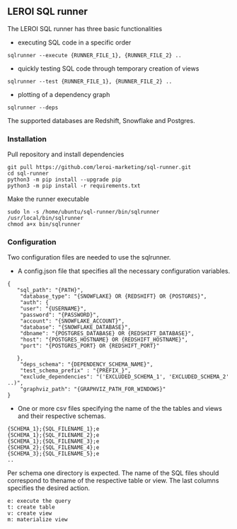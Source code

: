 ## LEROI SQL runner

The LEROI SQL runner has three basic functionalities

* executing SQL code in a specific order
```
sqlrunner --execute {RUNNER_FILE_1}, {RUNNER_FILE_2} ..
```
* quickly testing SQL code through temporary creation of views
```
sqlrunner --test {RUNNER_FILE_1}, {RUNNER_FILE_2} ..
```
* plotting of a dependency graph
```
sqlrunner --deps
```

The supported databases are Redshift, Snowflake and Postgres.
### Installation
Pull repository and install dependencies
```
git pull https://github.com/leroi-marketing/sql-runner.git
cd sql-runner
python3 -m pip install --upgrade pip
python3 -m pip install -r requirements.txt
```
Make the runner executable
```
sudo ln -s /home/ubuntu/sql-runner/bin/sqlrunner /usr/local/bin/sqlrunner
chmod a+x bin/sqlrunner
```



### Configuration
Two configuration files are needed to use the sqlrunner.
* A config.json file that specifies all the necessary configuration variables.
```
{
   "sql_path": "{PATH}",
    "database_type": "{SNOWFLAKE} OR {REDSHIFT} OR {POSTGRES}",
    "auth": {
    "user": "{USERNAME}",
    "password": "{PASSWORD}",
    "account": "{SNOWFLAKE_ACCOUNT}",
    "database": "{SNOWFLAKE_DATABASE}",
    "dbname": "{POSTGRES_DATABASE} OR {REDSHIFT_DATABASE}",
    "host": "{POSTGRES_HOSTNAME} OR {REDSHIFT_HOSTNAME}",
    "port": "{POSTGRES_PORT} OR {REDSHIFT_PORT}"
     
   },
    "deps_schema": "{DEPENDENCY_SCHEMA_NAME}",
    "test_schema_prefix" : "{PREFIX_}",
    "exclude_dependencies": "('EXCLUDED_SCHEMA_1', 'EXCLUDED_SCHEMA_2' ..)",
    "graphviz_path": "{GRAPHVIZ_PATH_FOR_WINDOWS}"
}
```
* One or more csv files specifying the name of the the tables and views and their respective schemas.
 ```
 {SCHEMA_1};{SQL_FILENAME_1};e
 {SCHEMA_1};{SQL_FILENAME_2};e
 {SCHEMA_1};{SQL_FILENAME_3};e
 {SCHEMA_2};{SQL_FILENAME_4};e
 {SCHEMA_3};{SQL_FILENAME_5};e
 ..
 ```
Per schema one directory is expected. The name of the SQL files should correspond to thename of the respective table or view. The last columns specifies the desired action.
 ```
 e: execute the query
 t: create table
 v: create view
 m: materialize view
 ```